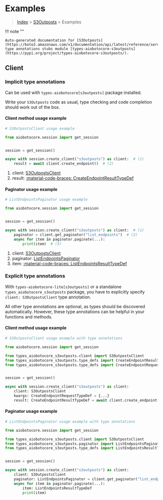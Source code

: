 # Examples

> [Index](../README.md) > [S3Outposts](./README.md) > Examples

!!! note ""

    Auto-generated documentation for [S3Outposts](https://boto3.amazonaws.com/v1/documentation/api/latest/reference/services/s3outposts.html#s3outposts)
    type annotations stubs module [types-aiobotocore-s3outposts](https://pypi.org/project/types-aiobotocore-s3outposts/).

## Client

### Implicit type annotations

Can be used with `types-aiobotocore[s3outposts]` package installed.

Write your `S3Outposts` code as usual,
type checking and code completion should work out of the box.



#### Client method usage example

```python
# S3OutpostsClient usage example

from aiobotocore.session import get_session


session = get_session()

async with session.create_client("s3outposts") as client:  # (1)
    result = await client.create_endpoint()  # (2)
```

1. client: [S3OutpostsClient](./client.md)
2. result: [:material-code-braces: CreateEndpointResultTypeDef](./type_defs.md#createendpointresulttypedef)



#### Paginator usage example

```python
# ListEndpointsPaginator usage example

from aiobotocore.session import get_session


session = get_session()

async with session.create_client("s3outposts") as client:  # (1)
    paginator = client.get_paginator("list_endpoints")  # (2)
    async for item in paginator.paginate(...):
        print(item)  # (3)
```

1. client: [S3OutpostsClient](./client.md)
2. paginator: [ListEndpointsPaginator](./paginators.md#listendpointspaginator)
3. item: [:material-code-braces: ListEndpointsResultTypeDef](./type_defs.md#listendpointsresulttypedef)




### Explicit type annotations

With `types-aiobotocore-lite[s3outposts]`
or a standalone `types_aiobotocore_s3outposts` package, you have to explicitly specify
`client: S3OutpostsClient` type annotation.

All other type annotations are optional, as types should be discovered automatically.
However, these type annotations can be helpful in your functions and methods.


#### Client method usage example

```python
# S3OutpostsClient usage example with type annotations

from aiobotocore.session import get_session

from types_aiobotocore_s3outposts.client import S3OutpostsClient
from types_aiobotocore_s3outposts.type_defs import CreateEndpointResultTypeDef
from types_aiobotocore_s3outposts.type_defs import CreateEndpointRequestTypeDef


session = get_session()

async with session.create_client("s3outposts") as client:
    client: S3OutpostsClient
    kwargs: CreateEndpointRequestTypeDef = {...}
    result: CreateEndpointResultTypeDef = await client.create_endpoint(**kwargs)
```



#### Paginator usage example

```python
# ListEndpointsPaginator usage example with type annotations

from aiobotocore.session import get_session

from types_aiobotocore_s3outposts.client import S3OutpostsClient
from types_aiobotocore_s3outposts.paginator import ListEndpointsPaginator
from types_aiobotocore_s3outposts.type_defs import ListEndpointsResultTypeDef


session = get_session()

async with session.create_client("s3outposts") as client:
    client: S3OutpostsClient
    paginator: ListEndpointsPaginator = client.get_paginator("list_endpoints")
    async for item in paginator.paginate(...):
        item: ListEndpointsResultTypeDef
        print(item)
```


